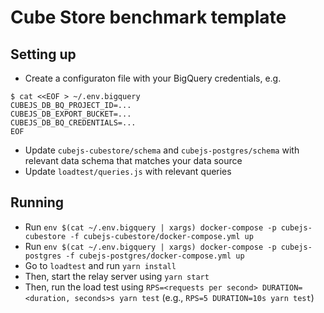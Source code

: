 # Cube Store benchmark template

## Setting up

* Create a configuraton file with your BigQuery credentials, e.g.
```shell
$ cat <<EOF > ~/.env.bigquery
CUBEJS_DB_BQ_PROJECT_ID=...
CUBEJS_DB_EXPORT_BUCKET=...
CUBEJS_DB_BQ_CREDENTIALS=...
EOF
```
* Update `cubejs-cubestore/schema` and `cubejs-postgres/schema` with relevant data schema that matches your data source
* Update `loadtest/queries.js` with relevant queries

## Running

* Run `env $(cat ~/.env.bigquery | xargs) docker-compose -p cubejs-cubestore -f cubejs-cubestore/docker-compose.yml up`
* Run `env $(cat ~/.env.bigquery | xargs) docker-compose -p cubejs-postgres -f cubejs-postgres/docker-compose.yml up`
* Go to `loadtest` and run `yarn install`
* Then, start the relay server using `yarn start`
* Then, run the load test using `RPS=<requests per second> DURATION=<duration, seconds>s yarn test` (e.g., `RPS=5 DURATION=10s yarn test`)
